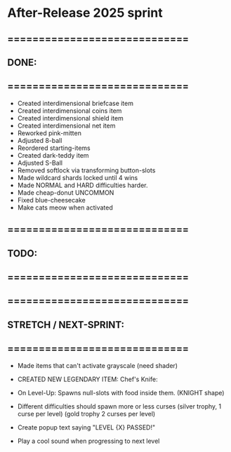 

# After-Release 2025 sprint

## =============================
## DONE:
## =============================

- Created interdimensional briefcase item
- Created interdimensional coins item
- Created interdimensional shield item
- Created interdimensional net item
- Reworked pink-mitten
- Adjusted 8-ball
- Reordered starting-items
- Created dark-teddy item
- Adjusted S-Ball
- Removed softlock via transforming button-slots
- Made wildcard shards locked until 4 wins
- Made NORMAL and HARD difficulties harder. 
- Made cheap-donut UNCOMMON
- Fixed blue-cheesecake
- Make cats meow when activated



## =============================
## TODO:
## =============================




## =============================
## STRETCH / NEXT-SPRINT:
## =============================


- Made items that can't activate grayscale (need shader)

- CREATED NEW LEGENDARY ITEM: Chef's Knife: 
- On Level-Up: Spawns null-slots with food inside them. (KNIGHT shape)


- Different difficulties should spawn more or less curses 
(silver trophy, 1 curse per level) (gold trophy 2 curses per level)

- Create popup text saying "LEVEL {X} PASSED!"
- Play a cool sound when progressing to next level


